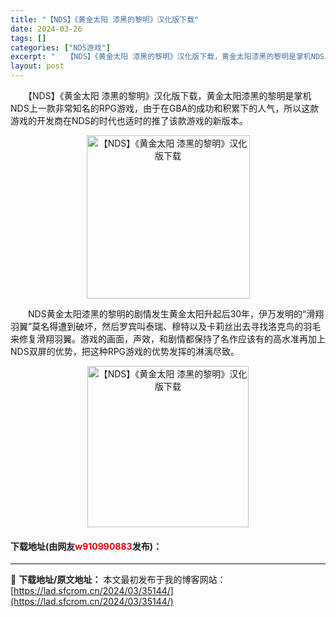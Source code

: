 ```yaml
---
title: "【NDS】《黄金太阳 漆黑的黎明》汉化版下载"
date: 2024-03-26
tags: []
categories: ["NDS游戏"]
excerpt: "　　【NDS】《黄金太阳 漆黑的黎明》汉化版下载，黄金太阳漆黑的黎明是掌机NDS上一款非常知名的RPG游戏，由于在GBA的成功和积累下的人气，所以这款游戏的开发商在NDS的时代也适时的推了该款游戏的新版本。 　　NDS黄金太阳漆黑的黎明的剧情发生黄金太阳升起后30年，伊万发明的&ldquo;滑翔羽翼&hellip;"
layout: post
---
```


 <p>　　【NDS】《黄金太阳 漆黑的黎明》汉化版下载，黄金太阳漆黑的黎明是掌机NDS上一款非常知名的RPG游戏，由于在GBA的成功和积累下的人气，所以这款游戏的开发商在NDS的时代也适时的推了该款游戏的新版本。</p> <p align="center"><img align="" border="0" src="https://lad.sfcrom.cn/wp-content/uploads/2024/03/20240326_66022aec988ab.png" width="261" alt="【NDS】《黄金太阳 漆黑的黎明》汉化版下载" /></p> <p>　　NDS黄金太阳漆黑的黎明的剧情发生黄金太阳升起后30年，伊万发明的&ldquo;滑翔羽翼&rdquo;莫名得遭到破坏，然后罗宾叫泰瑞、穆特以及卡莉丝出去寻找洛克鸟的羽毛来修复滑翔羽翼。游戏的画面，声效，和剧情都保持了名作应该有的高水准再加上NDS双屏的优势，把这种RPG游戏的优势发挥的淋漓尽致。</p> <p align="center"><img align="" border="0" src="https://lad.sfcrom.cn/wp-content/uploads/2024/03/20240326_66022aed294f6.png" width="258" alt="【NDS】《黄金太阳 漆黑的黎明》汉化版下载" /></p> <p><h4>下载地址(由网友<font color="red">w910990883</font>发布)：</h4></p> 

---
📖 **下载地址/原文地址：** 本文最初发布于我的博客网站：[https://lad.sfcrom.cn/2024/03/35144/](https://lad.sfcrom.cn/2024/03/35144/)
